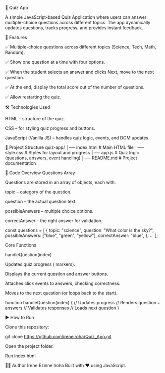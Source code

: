 🎯 Quiz App

A simple JavaScript-based Quiz Application where users can answer multiple-choice questions across different topics. The app dynamically updates questions, tracks progress, and provides instant feedback.

🚀 Features

✅ Multiple-choice questions across different topics (Science, Tech, Math, Random).

✅ Show one question at a time with four options.

✅ When the student selects an answer and clicks Next, move to the next question.

✅ At the end, display the total score out of the number of questions.

✅ Allow restarting the quiz.

🛠️ Technologies Used

HTML – structure of the quiz.

CSS – for styling quiz progress and buttons.

JavaScript (Vanilla JS) – handles quiz logic, events, and DOM updates.

📂 Project Structure
quiz-app/
│── index.html        # Main HTML file
│── style.css         # Styles for layout and progress
│── app.js            # Quiz logic (questions, answers, event handling)
│── README.md         # Project documentation

📜 Code Overview
Questions Array

Questions are stored in an array of objects, each with:

topic – category of the question.

question – the actual question text.

possibleAnswers – multiple choice options.

correctAnswer – the right answer for validation.

const questions = [
  {
    topic: "science",
    question: "What color is the sky?",
    possibleAnswers: ["blue", "green", "yellow"],
    correctAnswer: "blue",
  },
  ...
];

Core Functions

handleQuestion(index)

Updates quiz progress (<span> markers).

Displays the current question and answer buttons.

Attaches click events to answers, checking correctness.

Moves to the next question (or loops back to the start).

function handleQuestion(index) {
  // Updates progress
  // Renders question + answers
  // Validates responses
  // Loads next question
}

▶️ How to Run

Clone this repository:

git clone https://github.com/ireneiroha/Quiz_App.git


Open the project folder.

Run index.html


🧑‍💻 Author
Irene Ezinne Iroha
Built with ❤️ using JavaScript.
